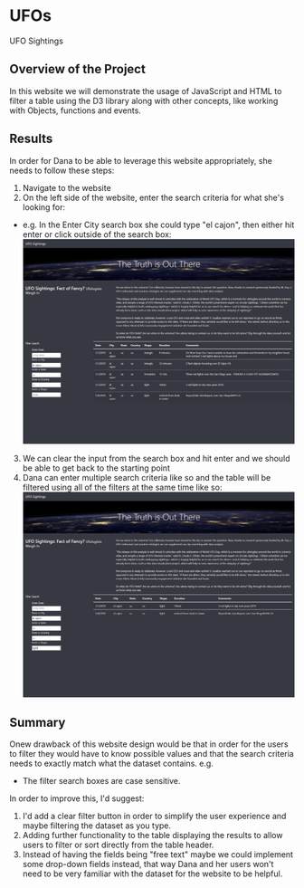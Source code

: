 # UFOs
UFO Sightings

## Overview of the Project
In this website we will demonstrate the usage of JavaScript and HTML to filter a table using the D3 library along with other concepts, like working with Objects, functions and events.

## Results

In order for Dana to be able to leverage this website appropriately, she needs to follow these steps: 
1) Navigate to the website
2) On the left side of the website, enter the search criteria for what she's looking for: 
  - e.g. In the Enter City search box she could type "el cajon", then either hit enter or click outside of the search box: 
  ![Using the filter search box](/static/images/walkthrough_sample1.png " Using the search box to filter the UFO dataset.")
3) We can clear the input from the search box and hit enter and we should be able to get back to the starting point
4) Dana can enter multiple search criteria like so and the table will be filtered using all of the filters at the same time like so: 
  ![Using multiple filter search boxes](/static/images/walkthrough_sample2.png " Using multiple search boxes to filter the UFO dataset.")


## Summary

Onew drawback of this website design would be that in order for the users to filter they would have to know possible values and that the search criteria needs to exactly match what the dataset contains. 
 e.g. 
 - The filter search boxes are case sensitive. 

In order to improve this, I'd suggest: 

1) I'd add a clear filter button in order to simplify the user experience and maybe filtering the dataset as you type. 
2) Adding further functionality to the table displaying the results to allow users to filter or sort directly from the table header.
3) Instead of having the fields being "free text" maybe we could implement some drop-down fields instead, that way Dana and her users won't need to be very familiar with the dataset for the website to be helpful. 
